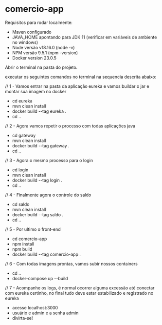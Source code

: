 # comercio-app 

Requisitos para rodar localmente:

- Maven configurado
- JAVA_HOME apontando para JDK 11 (verificar em variáveis de ambiente no windows)
- Node versão v18.16.0 (node -v)
- NPM versão 9.5.1 (npm -version)
- Docker version 23.0.5


Abrir o terminal na pasta do projeto.

executar os seguintes comandos no terminal na sequencia descrita abaixo:

// 1 - Vamos entrar na pasta da aplicação eureka e vamos buildar o jar e montar sua imagem no docker

- cd eureka 
- mvn clean install
- docker build --tag eureka .
- cd .. 

// 2 - Agora vamos repetir o processo com todas aplicações java

- cd gateway
- mvn clean install
- docker build --tag gateway .
- cd .. 

// 3 - Agora o mesmo processo para o login

- cd login
- mvn clean install
- docker build --tag login .
- cd .. 

// 4 - Finalmente agora o controle do saldo

- cd saldo
- mvn clean install
- docker build --tag saldo .
- cd .. 

// 5 - Por ultimo o front-end

- cd comercio-app
- npm install
- npm build 
- docker build --tag comercio-app .

// 6 - Com todas imagens prontas, vamos subir nossos containers

- cd ..
- docker-compose up --build

// 7 - Acompanhe os logs, é normal ocorrer alguma excessão até conectar com eureka certinho, no final tudo deve estar estabilizado e registrado no eureka
 - acesse localhost:3000
 -  usuário e admin e a senha admin
 - divirta-se! 


